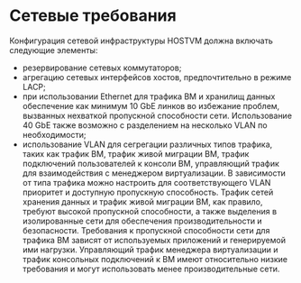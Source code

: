 # Сетевые требования

Конфигурация сетевой инфраструктуры HOSTVM должна включать следующие элементы:

* резервирование сетевых коммутаторов;
* агрегацию сетевых интерфейсов хостов, предпочтительно в режиме LACP;
* при использовании Ethernet для трафика ВМ и хранилищ данных обеспечение как минимум 10 GbE линков во избежание проблем, вызванных нехваткой пропускной способности сети. Использование 40 GbE также возможно с разделением на несколько VLAN по необходимости;
* использование VLAN для сегрегации различных типов трафика, таких как трафик ВМ, трафик живой миграции ВМ, трафик подключений пользователей к консоли ВМ, управляющий трафик для взаимодействия с менеджером виртуализации. В зависимости от типа трафика можно настроить для соответствующего VLAN приоритет и доступную пропускную способность. Трафик сетей хранения данных и трафик живой миграции ВМ, как правило, требуют высокой пропускной способности, а также выделения в изолированные сети для обеспечения производительности и безопасности. Требования к пропускной способности сети для трафика ВМ зависят от используемых приложений и генерируемой ими нагрузки. Управляющий трафик менеджера виртуализации и трафик консольных подключений к ВМ имеют относительно низкие требования и могут использовать менее производительные сети.
